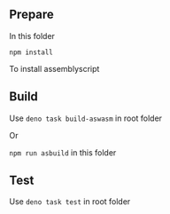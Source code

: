 ## Prepare

In this folder

`npm install`

To install assemblyscript

## Build

Use `deno task build-aswasm` in root folder

Or 

`npm run asbuild` in this folder

## Test

Use `deno task test` in root folder
